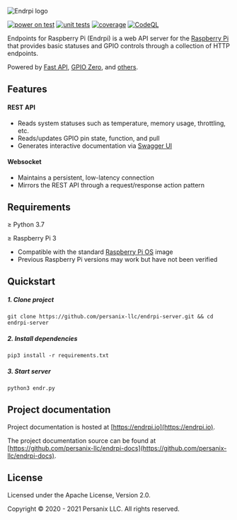 ![Endrpi logo](https://assets.persanix.com/endrpi/logo-padded/logo-padded.svg)

[![power on test](https://github.com/persanix-llc/endrpi-server/actions/workflows/power-on-test.yml/badge.svg)](https://github.com/persanix-llc/endrpi-server/actions/workflows/power-on-test.yml)
[![unit tests](https://github.com/persanix-llc/endrpi-server/actions/workflows/unit-tests.yml/badge.svg)](https://github.com/persanix-llc/endrpi-server/actions/workflows/unit-tests.yml)
[![coverage](https://github.com/persanix-llc/endrpi-server/actions/workflows/coverage.yml/badge.svg)](https://github.com/persanix-llc/endrpi-server/actions/workflows/coverage.yml)
[![CodeQL](https://github.com/persanix-llc/endrpi-server/actions/workflows/codeql-analysis.yml/badge.svg)](https://github.com/persanix-llc/endrpi-server/actions/workflows/codeql-analysis.yml)

Endpoints for Raspberry Pi (Endrpi) is a web API server for the [Raspberry Pi](https://raspberrypi.org)
that provides basic statuses and GPIO controls through a collection of HTTP endpoints.

Powered by [Fast API](https://github.com/tiangolo/fastapi), 
[GPIO Zero](https://github.com/gpiozero/gpiozero), 
and [others](requirements.txt).

## Features

#### REST API
* Reads system statuses such as temperature, memory usage, throttling, etc.
* Reads/updates GPIO pin state, function, and pull 
* Generates interactive documentation via [Swagger UI](https://swagger.io/tools/swagger-ui)

#### Websocket
* Maintains a persistent, low-latency connection
* Mirrors the REST API through a request/response action pattern

## Requirements

≥ Python 3.7

≥ Raspberry Pi 3
* Compatible with the standard [Raspberry Pi OS](https://www.raspberrypi.org/documentation/raspbian) image
* Previous Raspberry Pi versions may work but have not been verified

## Quickstart

##### 1. Clone project
```
git clone https://github.com/persanix-llc/endrpi-server.git && cd endrpi-server
```

##### 2. Install dependencies
```
pip3 install -r requirements.txt
```

##### 3. Start server
```
python3 endr.py
```

## Project documentation
Project documentation is hosted at [https://endrpi.io](https://endrpi.io).

The project documentation source can be found at 
[https://github.com/persanix-llc/endrpi-docs](https://github.com/persanix-llc/endrpi-docs).

## License

Licensed under the Apache License, Version 2.0.

Copyright &copy; 2020 - 2021 Persanix LLC. All rights reserved.